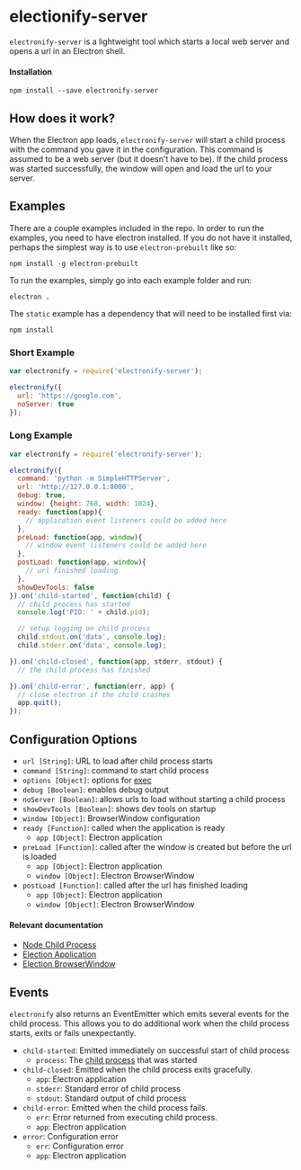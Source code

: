 # electionify-server

`electronify-server` is a lightweight tool which starts a local web server and opens a url in an Electron shell.

#### Installation

```
npm install --save electronify-server
```

## How does it work?

When the Electron app loads, `electronify-server` will start a child process with the command you gave it in the configuration. This command is assumed to be a web server (but it doesn't have to be). If the child process was started successfully, the window will open and load the url to your server.

## Examples

There are a couple examples included in the repo. In order to run the examples, you need to have electron installed. If you do not have it installed, perhaps the simplest way is to use `electron-prebuilt` like so:

```
npm install -g electron-prebuilt
```

To run the examples, simply go into each example folder and run:

```
electron .
```

The `static` example has a dependency that will need to be installed first via:

```
npm install
```

### Short Example

```js
var electronify = require('electronify-server');

electronify({
  url: 'https://google.com',
  noServer: true
});
```

### Long Example

```js
var electronify = require('electronify-server');

electronify({
  command: 'python -m SimpleHTTPServer',
  url: 'http://127.0.0.1:8000',
  debug: true,
  window: {height: 768, width: 1024},
  ready: function(app){
    // application event listeners could be added here
  },
  preLoad: function(app, window){
    // window event listeners could be added here
  },
  postLoad: function(app, window){
    // url finished loading
  },
  showDevTools: false
}).on('child-started', function(child) {
  // child process has started
  console.log('PID: ' + child.pid);

  // setup logging on child process
  child.stdout.on('data', console.log);
  child.stderr.on('data', console.log);

}).on('child-closed', function(app, stderr, stdout) {
  // the child process has finished

}).on('child-error', function(err, app) {
  // close electron if the child crashes
  app.quit();
});
```

## Configuration Options

* `url [String]`: URL to load after child process starts
* `command [String]`: command to start child process
* `options [Object]`: options for [exec][2]
* `debug [Boolean]`: enables debug output
* `noServer [Boolean]`: allows urls to load without starting a child process
* `showDevTools [Boolean]`: shows dev tools on startup
* `window [Object]`: BrowserWindow configuration
* `ready [Function]`: called when the application is ready
    * `app [Object]`: Electron application
* `preLoad [Function]`: called after the window is created but before the url is loaded
    * `app [Object]`: Electron application
    * `window [Object]`: Electron BrowserWindow
* `postLoad [Function]`: called after the url has finished loading
    * `app [Object]`: Electron application
    * `window [Object]`: Electron BrowserWindow

#### Relevant documentation

* [Node Child Process](https://nodejs.org/api/child_process.html#child_process_class_childprocess)
* [Election Application](https://github.com/atom/electron/blob/master/docs/api/app.md)
* [Election BrowserWindow](https://github.com/atom/electron/blob/master/docs/api/browser-window.md#new-browserwindowoptions)

## Events

`electronify` also returns an EventEmitter which emits several events for the child process. This allows you to do additional work when the child process starts, exits or fails unexpectantly.

* `child-started`: Emitted immediately on successful start of child process
    * `process`: The [child process][1] that was started
* `child-closed`: Emitted when the child process exits gracefully.
    * `app`: Electron application
    * `stderr`: Standard error of child process
    * `stdout`: Standard output of child process
* `child-error`: Emitted when the child process fails.
    * `err`: Error returned from executing child process.
    * `app`: Electron application
* `error`: Configuration error
    * `err`: Configuration error
    * `app`: Electron application

[1]: https://nodejs.org/api/child_process.html#child_process_class_childprocess "child process"
[2]: https://nodejs.org/api/child_process.html#child_process_child_process_exec_command_options_callback "child_process.exec"

